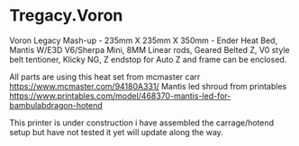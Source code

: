 # Tregacy.Voron
Voron Legacy Mash-up - 235mm X 235mm X 350mm  - 
Ender Heat Bed, Mantis W/E3D V6/Sherpa Mini, 8MM Linear rods, Geared Belted Z, V0 style belt tentioner, Klicky NG, Z endstop for Auto Z and frame can be enclosed. 

All parts are using this heat set from mcmaster carr https://www.mcmaster.com/94180A331/
Mantis led shroud from printables https://www.printables.com/model/468370-mantis-led-for-bambulabdragon-hotend

This printer is under construction i have assembled the carrage/hotend setup but have not tested it yet will update along the way.
